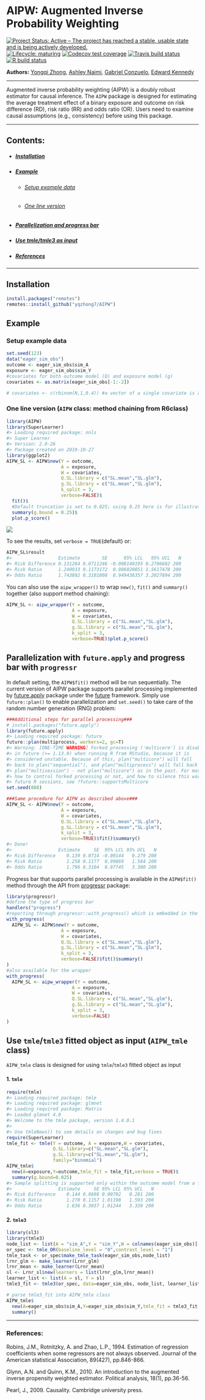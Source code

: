AIPW: Augmented Inverse Probability Weighting
================

<!-- badges: start -->

[![Project Status: Active – The project has reached a stable, usable
state and is being actively
developed.](https://www.repostatus.org/badges/latest/active.svg)](https://www.repostatus.org/#active)
[![Lifecycle:
maturing](https://img.shields.io/badge/lifecycle-maturing-blue.svg)](https://www.tidyverse.org/lifecycle/#maturing)
[![Codecov test
coverage](https://codecov.io/gh/yqzhong7/AIPW/branch/master/graph/badge.svg)](https://codecov.io/gh/yqzhong7/AIPW?branch=master)
[![Travis build
status](https://travis-ci.com/yqzhong7/AIPW.svg?branch=master)](https://travis-ci.com/yqzhong7/AIPW)
[![R build
status](https://github.com/yqzhong7/AIPW/workflows/R-CMD-check/badge.svg)](https://github.com/yqzhong7/AIPW/actions)

<!-- badges: end -->

<!-- README.md is generated from README.Rmd. Please edit that file -->

**Authors:** [Yongqi Zhong](https://github.com/yqzhong7), [Ashley
Naimi](https://github.com/ainaimi), [Gabriel
Conzuelo](https://github.com/gconzuelo), [Edward
Kennedy](https://github.com/ehkennedy)

-----

Augmented inverse probability weighting (AIPW) is a doubly robust
estimator for causal inference. The `AIPW` package is designed for
estimating the average treatment effect of a binary exposure and outcome
on risk difference (RD), risk ratio (RR) and odds ratio (OR). Users need
to examine causal assumptions (e.g., consistency) before using this
package.

-----

## Contents:

  - ##### [Installation](#Installation)

  - ##### [Example](#Example)
    
      - ###### [Setup example data](#data)
    
      - ###### [One line version](#one_line)

  - ##### [Parallelization and progress bar](#par)

  - ##### [Use tmle/tmle3 as input](#tmle)

  - ##### [References](#ref)

-----

## <a id="Installation"></a>Installation

``` r
install.packages("remotes")
remotes::install_github("yqzhong7/AIPW")
```

## <a id="Example"></a>Example

### <a id="data"></a>Setup example data

``` r
set.seed(123)
data("eager_sim_obs")
outcome <- eager_sim_obs$sim_A
exposure <- eager_sim_obs$sim_Y
#covariates for both outcome model (Q) and exposure model (g)
covariates <- as.matrix(eager_sim_obs[-1:-2])

# covariates <- c(rbinom(N,1,0.4)) #a vector of a single covariate is also supported
```

### <a id="one_line"></a>One line version (`AIPW` class: method chaining from R6class)

``` r
library(AIPW)
library(SuperLearner)
#> Loading required package: nnls
#> Super Learner
#> Version: 2.0-26
#> Package created on 2019-10-27
library(ggplot2)
AIPW_SL <- AIPW$new(Y = outcome,
                    A = exposure,
                    W = covariates, 
                    Q.SL.library = c("SL.mean","SL.glm"),
                    g.SL.library = c("SL.mean","SL.glm"),
                    k_split = 3,
                    verbose=FALSE)$
  fit()$
  #Default truncation is set to 0.025; using 0.25 here is for illustrative purposes and not recommended
  summary(g.bound = 0.25)$ 
  plot.p_score()
```

![](man/figures/one_line-1.png)<!-- -->

To see the results, set `verbose = TRUE`(default) or:

``` r
AIPW_SL$result
#>                 Estimate        SE      95% LCL   95% UCL   N
#> Risk Difference 0.131264 0.0711246 -0.008140195 0.2706682 200
#> Risk Ratio      1.240933 0.1173172  0.986020851 1.5617478 200
#> Odds Ratio      1.743802 0.3101808  0.949436357 3.2027894 200
```

You can also use the `aipw_wrapper()` to wrap `new()`, `fit()` and
`summary()` together (also support method chaining):

``` r
AIPW_SL <- aipw_wrapper(Y = outcome,
                        A = exposure,
                        W = covariates, 
                        Q.SL.library = c("SL.mean","SL.glm"),
                        g.SL.library = c("SL.mean","SL.glm"),
                        k_split = 3,
                        verbose=TRUE)$plot.p_score()
```

## <a id="par"></a>Parallelization with `future.apply` and progress bar with `progressr`

In default setting, the `AIPW$fit()` method will be run sequentially.
The current version of AIPW package supports parallel processing
implemented by
[future.apply](https://github.com/HenrikBengtsson/future.apply) package
under the [future](https://github.com/HenrikBengtsson/future) framework.
Simply use `future::plan()` to enable parallelization and `set.seed()`
to take care of the random number generation (RNG) problem:

``` r
###Additional steps for parallel processing###
# install.packages("future.apply")
library(future.apply)
#> Loading required package: future
future::plan(multiprocess, workers=2, gc=T)
#> Warning: [ONE-TIME WARNING] Forked processing ('multicore') is disabled
#> in future (>= 1.13.0) when running R from RStudio, because it is
#> considered unstable. Because of this, plan("multicore") will fall
#> back to plan("sequential"), and plan("multiprocess") will fall back to
#> plan("multisession") - not plan("multicore") as in the past. For more details,
#> how to control forked processing or not, and how to silence this warning in
#> future R sessions, see ?future::supportsMulticore
set.seed(888)

###Same procedure for AIPW as described above###
AIPW_SL <- AIPW$new(Y = outcome,
                    A = exposure,
                    W = covariates, 
                    Q.SL.library = c("SL.mean","SL.glm"),
                    g.SL.library = c("SL.mean","SL.glm"),
                    k_split = 3,
                    verbose=TRUE)$fit()$summary()
#> Done!
#>                 Estimate     SE  95% LCL 95% UCL   N
#> Risk Difference    0.139 0.0714 -0.00144   0.279 200
#> Risk Ratio         1.258 0.1177  0.99869   1.584 200
#> Odds Ratio         1.796 0.3104  0.97745   3.300 200
```

Progress bar that supports parallel processing is available in the
`AIPW$fit()` method through the API from
[progressr](https://github.com/HenrikBengtsson/progressr) package:

``` r
library(progressr)
#define the type of progress bar
handlers("progress")
#reporting through progressr::with_progress() which is embedded in the AIPW$fit() method
with_progress(
  AIPW_SL <- AIPW$new(Y = outcome,
                    A = exposure,
                    W = covariates, 
                    Q.SL.library = c("SL.mean","SL.glm"),
                    g.SL.library = c("SL.mean","SL.glm"),
                    k_split = 3,
                    verbose=FALSE)$fit()$summary()
)
#also available for the wrapper
with_progress(
  AIPW_SL <- aipw_wrapper(Y = outcome,
                        A = exposure,
                        W = covariates, 
                        Q.SL.library = c("SL.mean","SL.glm"),
                        g.SL.library = c("SL.mean","SL.glm"),
                        k_split = 3,
                        verbose=FALSE)
)
```

## <a id="tmle"></a>Use `tmle`/`tmle3` fitted object as input (`AIPW_tmle` class)

`AIPW_tmle` class is designed for using `tmle`/`tmle3` fitted object as
input

#### 1\. `tmle`

``` r
require(tmle)
#> Loading required package: tmle
#> Loading required package: glmnet
#> Loading required package: Matrix
#> Loaded glmnet 4.0
#> Welcome to the tmle package, version 1.4.0.1
#> 
#> Use tmleNews() to see details on changes and bug fixes
require(SuperLearner)
tmle_fit <- tmle(Y = outcome, A = exposure,W = covariates,
                 Q.SL.library=c("SL.mean","SL.glm"),
                 g.SL.library=c("SL.mean","SL.glm"),
                 family="binomial")
AIPW_tmle$
  new(A=exposure,Y=outcome,tmle_fit = tmle_fit,verbose = TRUE)$
  summary(g.bound=0.025)
#> Sample splitting is supported only within the outcome model from a fitted tmle object (with cvQinit = TRUE)
#>                 Estimate     SE 95% LCL 95% UCL   N
#> Risk Difference    0.144 0.0698 0.00702   0.281 200
#> Risk Ratio         1.270 0.1157 1.01198   1.593 200
#> Odds Ratio         1.836 0.3037 1.01244   3.330 200
```

#### 2\. `tmle3`

``` r
library(sl3)
library(tmle3)
node_list <- list(A = "sim_A",Y = "sim_Y",W = colnames(eager_sim_obs)[-1:-2])
or_spec <- tmle_OR(baseline_level = "0",contrast_level = "1")
tmle_task <- or_spec$make_tmle_task(eager_sim_obs,node_list)
lrnr_glm <- make_learner(Lrnr_glm)
lrnr_mean <- make_learner(Lrnr_mean)
sl <- Lrnr_sl$new(learners = list(lrnr_glm,lrnr_mean))
learner_list <- list(A = sl, Y = sl)
tmle3_fit <- tmle3(or_spec, data=eager_sim_obs, node_list, learner_list)

# parse tmle3_fit into AIPW_tmle class
AIPW_tmle$
  new(A=eager_sim_obs$sim_A,Y=eager_sim_obs$sim_Y,tmle_fit = tmle3_fit,verbose = TRUE)$
  summary()
```

-----

### <a id="ref"></a>References:

Robins, J.M., Rotnitzky, A. and Zhao, L.P., 1994. Estimation of
regression coefficients when some regressors are not always observed.
Journal of the American statistical Association, 89(427), pp.846-866.

Glynn, A.N. and Quinn, K.M., 2010. An introduction to the augmented
inverse propensity weighted estimator. Political analysis, 18(1),
pp.36-56.

Pearl, J., 2009. Causality. Cambridge university press.
